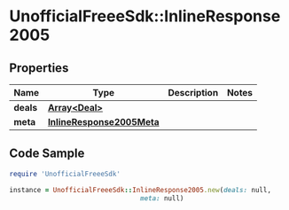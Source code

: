 # UnofficialFreeeSdk::InlineResponse2005

## Properties

Name | Type | Description | Notes
------------ | ------------- | ------------- | -------------
**deals** | [**Array&lt;Deal&gt;**](Deal.md) |  | 
**meta** | [**InlineResponse2005Meta**](InlineResponse2005Meta.md) |  | 

## Code Sample

```ruby
require 'UnofficialFreeeSdk'

instance = UnofficialFreeeSdk::InlineResponse2005.new(deals: null,
                                 meta: null)
```


